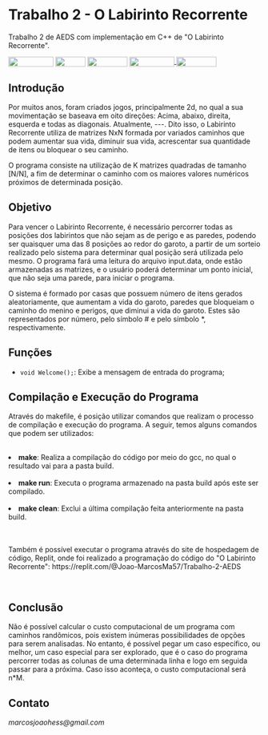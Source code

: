 # Trabalho 2 - O Labirinto Recorrente
Trabalho 2 de AEDS com implementação em C++ de "O Labirinto Recorrente".

<div style="display: inline-block;">
<img align="center" height="20px" width="90px" src="https://img.shields.io/badge/Maintained%3F-yes-green.svg"/> 
<img align="center" height="20px" width="60px" src="https://img.shields.io/badge/C%2B%2B-00599C?style=for-the-badge&logo=c%2B%2B&logoColor=white"/> 
<img align="center" height="20px" width="80px" src="https://img.shields.io/badge/Made%20for-VSCode-1f425f.svg"/> 
<a href="https://github.com/mpiress/midpy/issues">
<img align="center" height="20px" width="90px" src="https://img.shields.io/badge/contributions-welcome-brightgreen.svg?style=flat"/>
<img align="center" height="20px" width="80px" src="https://badgen.net/badge/license/MIT/green"/>
</a> 
</div>

<p> </p>
<p> </p>

<h2>Introdução </h2>

<p> Por muitos anos, foram criados jogos, principalmente 2d, no qual a sua movimentação se baseava em oito direções: Acima, abaixo, direita, esquerda e todas as diagonais. Atualmente, ---. Dito isso, o Labirinto Recorrente utiliza de matrizes NxN formada por variados caminhos que podem aumentar sua vida, diminuir sua vida, acrescentar sua quantidade de itens ou bloquear o seu caminho. </p>

<p> O programa consiste na utilização de K matrizes quadradas de tamanho [N/N], a fim de determinar o caminho com os maiores valores numéricos próximos de determinada posição. </p>

<h2>Objetivo </h2>

<p> Para vencer o Labirinto Recorrente, é necessário percorrer todas as posições dos labirintos que não sejam as de perigo e as paredes, podendo ser quaisquer uma das 8 posições ao redor do garoto, a partir de um sorteio realizado pelo sistema para determinar qual posição será utilizada pelo mesmo. O programa fará uma leitura do arquivo input.data, onde estão armazenadas as matrizes, e o usuário poderá determinar um ponto inicial, que não seja uma parede, para iniciar o programa.</p>

<p> O sistema é formado por casas que possuem número de itens gerados aleatoriamente, que aumentam a vida do garoto, paredes que bloqueiam o caminho do menino e perigos, que diminui a vida do garoto. Estes são representados por número, pelo símbolo # e pelo símbolo *, respectivamente.</p>

<h2>Funções </h2>

* ``` void Welcome(); ```: Exibe a mensagem de entrada do programa; 


<h2>Compilação e Execução do Programa</h2>

<p>Através do makefile, é posição utilizar comandos que realizam o processo de compilação e execução do programa. A seguir, temos alguns comandos que podem ser utilizados:</p><br>

<li><b>make</b>: Realiza a compilação do código por meio do gcc, no qual o resultado vai para a pasta build.</li><br>
<li><b>make run</b>: Executa o programa armazenado na pasta build após este ser compilado.</li><br>
<li><b>make clean</b>: Exclui a última compilação feita anteriormente na pasta build.</li><br><br>

<p>Também é possível executar o programa através do site de hospedagem de código, Replit, onde foi realizado a programação do código do "O Labirinto Recorrente": <link>https://replit.com/@Joao-MarcosMa57/Trabalho-2-AEDS</link></p>

<br>

<h2>Conclusão</h2>

<p>Não é possível calcular o custo computacional de um programa com caminhos randômicos, pois existem inúmeras possibilidades de opções para serem analisadas. No entanto, é possível pegar um caso específico, ou melhor, um caso especial para ser explorado, que é o caso do programa percorrer todas as colunas de uma determinada linha e logo em seguida passar para a próxima. Caso isso aconteça, o custo computacional será n*M. </p>


<h2>Contato</h2>

<p><i>marcosjoaohess@gmail.com</i></p>
